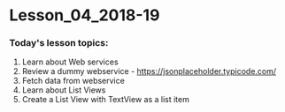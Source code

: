 # Lesson_04_2018-19


### Today's lesson topics:

1. Learn about Web services
2. Review a dummy webservice - https://jsonplaceholder.typicode.com/
3. Fetch data from webservice
4. Learn about List Views
5. Create a List View with TextView as a list item
